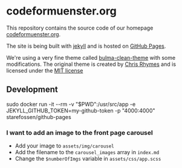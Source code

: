# codeformuenster.org

This repository contains the source code of our homepage [codeformuenster.org](https://codeformuenster.org/).

The site is being built with [jekyll](https://jekyllrb.com/) and is hosted on [GitHub Pages](https://pages.github.com/).

We're using a very fine theme called [bulma-clean-theme](https://github.com/chrisrhymes/bulma-clean-theme) with some modifications. The original theme is created by [Chris Rhymes](https://www.csrhymes.com/) and is licensed under the [MIT license](https://github.com/chrisrhymes/bulma-clean-theme/blob/master/LICENSE.txt)

## Development

sudo docker run -it --rm -v "$PWD":/usr/src/app -e JEKYLL_GITHUB_TOKEN=my-github-token -p "4000:4000" starefossen/github-pages

### I want to add an image to the front page carousel

- Add your image to `assets/img/carousel`
- Add the filename to the `carousel_images` array in `index.md`
- Change the `$numberOfImgs` variable in `assets/css/app.scss`
